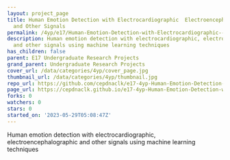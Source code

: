 ```yaml
---
layout: project_page
title: Human Emotion Detection with Electrocardiographic  Electroencephelographic
  and Other Signals
permalink: /4yp/e17/Human-Emotion-Detection-with-Electrocardiographic--Electroencephelographic-and-Other-Signals/
description: Human emotion detection with electrocardiographic, electroencephalographic
  and other signals using machine learning techniques
has_children: false
parent: E17 Undergraduate Research Projects
grand_parent: Undergraduate Research Projects
cover_url: /data/categories/4yp/cover_page.jpg
thumbnail_url: /data/categories/4yp/thumbnail.jpg
repo_url: https://github.com/cepdnaclk/e17-4yp-Human-Emotion-Detection-with-Electrocardiographic--Electroencephelographic-and-Other-Signals
page_url: https://cepdnaclk.github.io/e17-4yp-Human-Emotion-Detection-with-Electrocardiographic--Electroencephelographic-and-Other-Signals
forks: 0
watchers: 0
stars: 0
started_on: '2023-05-29T05:08:47Z'
---
```


Human emotion detection with electrocardiographic, electroencephalographic and other signals using machine learning techniques